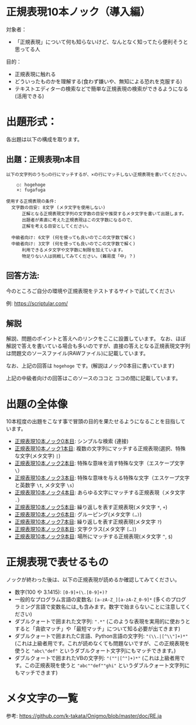 # 正規表現10本ノック（導入編）

対象者：
  * 「正規表現」について何も知らないけど、なんとなく知ってたら便利そうと思ってる人

目的：
  * 正規表現に触れる
  * どういったものかを理解する(食わず嫌いや、無知による恐れを克服する)
  * テキストエディターの検索などで簡単な正規表現の検索ができるようになる(活用できる)

# 出題形式：

各出題は以下の構成を取ります。

## 出題：正規表現n本目

```
以下の文字列のうち○の行にマッチするが、×の行にマッチしない正規表現を書いてください。

    ○: hogehoge
    ×: fugafuga

使用する正規表現の条件:
  文字数の目安: 8文字 (メタ文字を使用しない)
      正解となる正規表現文字列の文字数の目安や推奨するメタ文字を書いて出題します。
      出題者が素直に考えた正規表現はこの文字数になるので、
      正解を考える目安としてください。

  中級者向け: 6文字 (何を使っても良いのでこの文字数で解く)
  中級者向け: 3文字 (何を使っても良いのでこの文字数で解く)
      利用できるメタ文字や文字数に制限を加えています。
      物足りない人は挑戦してみてください。(難易度「中」？)
```

## 回答方法:

今のところご自分の環境や正規表現をテストするサイトで試してください

例: https://scriptular.com/

## 解説

解説、問題のポイントと答えへのリンクをここに設置しています。
なお、ほぼ解説で答えを書いている場合も多いのですが、直接の答えとなる正規表現文字列は問題文のソースファイル(RAWファイル)に記載しています。

なお、上記の回答は `hogehoge` です。(解説はノック0本目に書いています)

上記の中級者向けの回答はこのソースのココと <!--
中級者向け: 6文字: (h.*)+
中級者向け: 3文字: h.*
--> ココの間に記載しています。

<!--
* 「regexpとは」：正規表現は英語で"Regular Expression"と言い、略してregexp, regex, regx, re などと書く時がある
* 「hogehoge」とは：その文字列に特段意味のないことを表す文字列、バリエーションに「fugafuga」「piyopiyo」などがある。([メタ構文変数](https://ja.wikipedia.org/wiki/%E3%83%A1%E3%82%BF%E6%A7%8B%E6%96%87%E5%A4%89%E6%95%B0#:~:text=%E6%97%A5%E6%9C%AC%E3%81%AE%E3%81%BF%E3%81%A7%E4%BD%BF%E7%94%A8%E3%81%95%E3%82%8C,%E3%81%BB%E3%81%92%EF%BC%89%E3%80%8D%E3%81%AA%E3%81%A9%E3%81%8C%E3%81%82%E3%82%8B%E3%80%82))
* 「マッチ」とは正規表現と文字列を照合すること、正規表現により目的の文字列が検索できたら「マッチした」という
-->

# 出題の全体像

10本程度の出題をこなす事で冒頭の目的を果たせるようになることを目指しています。

* [正規表現10本ノック0本目](https://zenn.dev/jca02266/articles/regexp-knock000.md): シンプルな検索 (連接)
* [正規表現10本ノック1本目](https://zenn.dev/jca02266/articles/regexp-knock001.md): 複数の文字列にマッチする正規表現(選択、特殊な文字(メタ文字) `|`)
* [正規表現10本ノック2本目](https://zenn.dev/jca02266/articles/regexp-knock002.md): 特殊な意味を消す特殊な文字（エスケープ文字 `\`）
* [正規表現10本ノック3本目](https://zenn.dev/jca02266/articles/regexp-knock003.md): 特殊な意味を与える特殊な文字（エスケープ文字と英数字 `\t`, メタ文字 `\s`）
* [正規表現10本ノック4本目](https://zenn.dev/jca02266/articles/regexp-knock004.md): あらゆる文字にマッチする正規表現（メタ文字 `.`）
* [正規表現10本ノック5本目](https://zenn.dev/jca02266/articles/regexp-knock005.md): 繰り返しを表す正規表現(メタ文字 `*`, `+`)
* [正規表現10本ノック6本目](https://zenn.dev/jca02266/articles/regexp-knock006.md): グルーピング(メタ文字 `(…)`)
* [正規表現10本ノック7本目](https://zenn.dev/jca02266/articles/regexp-knock007.md): 繰り返しを表す正規表現(メタ文字 `?`)
* [正規表現10本ノック8本目](https://zenn.dev/jca02266/articles/regexp-knock008.md): 文字クラス(メタ文字 `[…]`)
* [正規表現10本ノック9本目](https://zenn.dev/jca02266/articles/regexp-knock009.md): 場所にマッチする正規表現(メタ文字 `^`, `$`)

# 正規表現で表せるもの

ノックが終わった後は、以下の正規表現が読めるか確認してみてください。

* 数字(100 や 3.1415): `[0-9]+(\.[0-9]+)?`
* 一般的なプログラム言語の変数名: `[a-zA-Z_][a-zA-Z_0-9]*` (多くのプログラミング言語で変数名には_も含みます。数字で始まらないことに注意してください)
* ダブルクォートで囲まれた文字列: `".*"`  (このような表現を実用的に使おうとすると「貪欲マッチ」や「最短マッチ」について知る必要が出てきます)
* ダブルクォートで囲まれたC言語、Python言語の文字列: `"(\\.|[^\\"]+)*"` (これは上級者用です。これが読めなくても問題ないですが、この正規表現を使うと `"abc\"def"` というダブルクォート文字列にもマッチできます。)
* ダブルクォートで囲まれたVBの文字列: `"(""|[^"]+)*"` (これは上級者用です。この正規表現を使うと `"abc""def""ghi"` というダブルクォート文字列にもマッチできます)

# メタ文字の一覧

参考: https://github.com/k-takata/Onigmo/blob/master/doc/RE.ja

<!--
# 2週目、中級者向けに扱うもの

1. 繰り返し {m,n}
1. 文字コード(ASCII、Unicode)で指定するメタ文字(\xHH, \uHHHH)

# コラム

そのうち書くかも（まだ中身はない)

* コラム：正規表現のオプションgについて
* 正規表現でのアルファベットの大小区別(正規表現のオプションi)
* 正規表現での改行の扱いその1 (正規表現のオプションm 複数行モード (\A, \Z, \z))
* 正規表現での改行の扱いその2 (正規表現のオプションs 単一行モード ("."))
* 正規表現で表せないもの。「括弧のネスト」など
* 正規表現の拡張 (?…)
* プログラミング言語からの利用(検索、判定、置換、抽出)
* プログラミング言語からの利用(メタ文字\Gが必要な時はどんな時？)
* 8進数でのコード指定と落とし穴
* 正規表現内のエスケープ文字とプログラミング言語自身のエスケープ文字の解釈

# この導入編で扱っていないもの

1. キャプチャと後方参照
1. 名前付きキャプチャと後方参照
1. 先読み（lookahead)、後読み(lookbehind)、正規表現の先と後って？
1. 最短マッチ (最小量指定子(reluctant quantifier))、貪欲マッチ (最大量指定(greedy quantifier)、バックトラック
1. 強欲マッチ (絶対最大量指定子(possessive quantifier))
1. モード修飾 (?imx-imx), (?imx-imx:…)
1. アトミックグループ(atomic grouping)
1. オプションx (extended)
1. コメント (?#…)
1. ループ展開
1. パフォーマンス
1. NFAとDFA
1. POSIX 文字クラス
2. 部分式呼び出し(subexpression call)
3. 条件分岐
4. 非包含オペレーター (absence operator)
5. Javaの文字クラスの集合演算
-->

